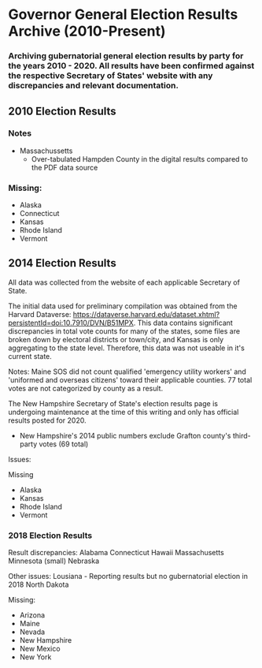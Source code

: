 # Governor General Election Results Archive (2010-Present)

### Archiving gubernatorial general election results by party for the years 2010 - 2020. All results have been confirmed against the respective Secretary of States' website with any discrepancies and relevant documentation. 

## 2010 Election Results

### Notes
- Massachussetts
    - Over-tabulated Hampden County in the digital results compared to the PDF data source

### Missing:
- Alaska
- Connecticut
- Kansas
- Rhode Island
- Vermont

## 2014 Election Results

All data was collected from the website of each applicable Secretary of State.

The initial data used for preliminary compilation was obtained from the Harvard Dataverse: https://dataverse.harvard.edu/dataset.xhtml?persistentId=doi:10.7910/DVN/B51MPX. This data contains significant discrepancies in total vote counts for many of the states, some files are broken down by electoral districts or town/city, and Kansas is only aggregating to the state level. Therefore, this data was not useable in it's current state.

Notes:
Maine SOS did not count qualified 'emergency utility workers' and 'uniformed and overseas citizens' toward their applicable counties. 77 total votes are not categorized by county as a result.

The New Hampshire Secretary of State's election results page is undergoing maintenance at the time of this writing and only has official results posted for 2020.
- New Hampshire's 2014 public numbers exclude Grafton county's third-party votes (69 total)


Issues:


Missing
- Alaska
- Kansas
- Rhode Island
- Vermont


### 2018 Election Results

Result discrepancies:
Alabama
Connecticut
Hawaii
Massachusetts
Minnesota (small)
Nebraska

Other issues:
Lousiana - Reporting results but no gubernatorial election in 2018
North Dakota


Missing:
- Arizona
- Maine
- Nevada
- New Hampshire
- New Mexico
- New York